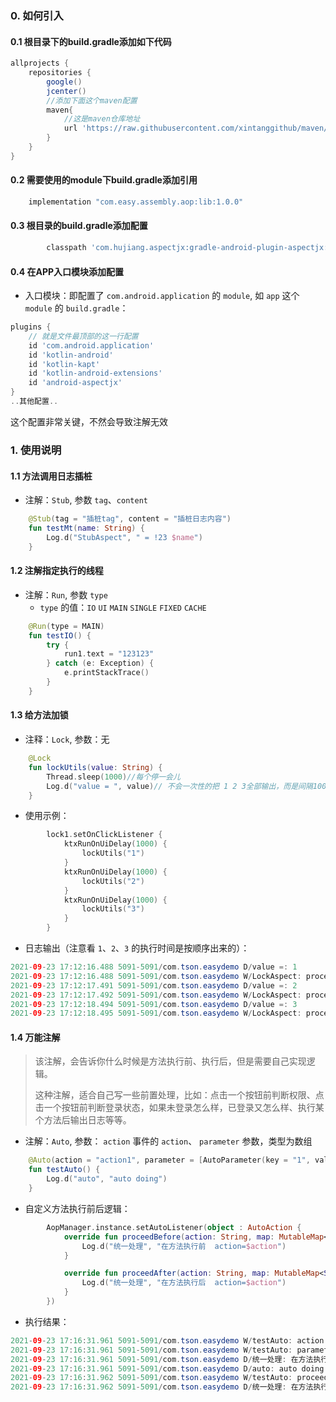 
### 0. 如何引入

#### 0.1 根目录下的build.gradle添加如下代码

```groovy
allprojects {
    repositories {
        google()
        jcenter()
        //添加下面这个maven配置
        maven{
            //这是maven仓库地址
            url 'https://raw.githubusercontent.com/xintanggithub/maven/master'
        }
    }
}
```
#### 0.2 需要使用的module下build.gradle添加引用

```groovy
    implementation "com.easy.assembly.aop:lib:1.0.0"
```

#### 0.3 根目录的build.gradle添加配置
```groovy
        classpath 'com.hujiang.aspectjx:gradle-android-plugin-aspectjx:2.0.4'
```

#### 0.4 在APP入口模块添加配置
- 入口模块：即配置了 `com.android.application` 的 `module`, 如 `app` 这个 `module` 的 `build.gradle`：
```groovy
plugins {
    // 就是文件最顶部的这一行配置
    id 'com.android.application'
    id 'kotlin-android'
    id 'kotlin-kapt'
    id 'kotlin-android-extensions'
    id 'android-aspectjx'
}
..其他配置..
```

这个配置非常关键，不然会导致注解无效

### 1. 使用说明

#### 1.1 方法调用日志插桩
- 注解：`Stub`, 参数 `tag`、`content`
```kotlin
    @Stub(tag = "插桩tag", content = "插桩日志内容")
    fun testMt(name: String) {
        Log.d("StubAspect", " = !23 $name")
    }
```

#### 1.2 注解指定执行的线程
- 注解：`Run`, 参数 `type`
    - `type` 的值：`IO` `UI` `MAIN` `SINGLE` `FIXED` `CACHE`
```kotlin
    @Run(type = MAIN)
    fun testIO() {
        try {
            run1.text = "123123"
        } catch (e: Exception) {
            e.printStackTrace()
        }
    }
```

#### 1.3 给方法加锁
- 注释：`Lock`, 参数：无
```kotlin
    @Lock
    fun lockUtils(value: String) {
        Thread.sleep(1000)//每个停一会儿
        Log.d("value = ", value)// 不会一次性的把 1 2 3全部输出，而是间隔1000ms左右逐个输出
    }
```
- 使用示例：
```kotlin
        lock1.setOnClickListener {
            ktxRunOnUiDelay(1000) {
                lockUtils("1")
            }
            ktxRunOnUiDelay(1000) {
                lockUtils("2")
            }
            ktxRunOnUiDelay(1000) {
                lockUtils("3")
            }
        }
```

- 日志输出（注意看 `1`、`2`、`3` 的执行时间是按顺序出来的）：
```java
2021-09-23 17:12:16.488 5091-5091/com.tson.easydemo D/value =: 1
2021-09-23 17:12:16.488 5091-5091/com.tson.easydemo W/LockAspect: proceed done, use time = 1002 ms
2021-09-23 17:12:17.491 5091-5091/com.tson.easydemo D/value =: 2
2021-09-23 17:12:17.492 5091-5091/com.tson.easydemo W/LockAspect: proceed done, use time = 1003 ms
2021-09-23 17:12:18.494 5091-5091/com.tson.easydemo D/value =: 3
2021-09-23 17:12:18.495 5091-5091/com.tson.easydemo W/LockAspect: proceed done, use time = 1001 ms
```

#### 1.4 万能注解
> 该注解，会告诉你什么时候是方法执行前、执行后，但是需要自己实现逻辑。
>
> 这种注解，适合自己写一些前置处理，比如：点击一个按钮前判断权限、点击一个按钮前判断登录状态，如果未登录怎么样，已登录又怎么样、执行某个方法后输出日志等等。

- 注解：`Auto`, 参数： `action` 事件的 `action`、 `parameter` 参数，类型为数组
```kotlin
    @Auto(action = "action1", parameter = [AutoParameter(key = "1", value = "2")])
    fun testAuto() {
        Log.d("auto", "auto doing")
    }
```
- 自定义方法执行前后逻辑：
```kotlin
        AopManager.instance.setAutoListener(object : AutoAction {
            override fun proceedBefore(action: String, map: MutableMap<String, String>) {
                Log.d("统一处理", "在方法执行前  action=$action")
            }

            override fun proceedAfter(action: String, map: MutableMap<String, String>) {
                Log.d("统一处理", "在方法执行后  action=$action")
            }
        })
```

- 执行结果：
```java
2021-09-23 17:16:31.961 5091-5091/com.tson.easydemo W/testAuto: action = action1
2021-09-23 17:16:31.961 5091-5091/com.tson.easydemo W/testAuto: parameter = {1=2}
2021-09-23 17:16:31.961 5091-5091/com.tson.easydemo D/统一处理: 在方法执行前  action=action1
2021-09-23 17:16:31.961 5091-5091/com.tson.easydemo D/auto: auto doing
2021-09-23 17:16:31.962 5091-5091/com.tson.easydemo W/testAuto: proceed done, use time = 0
2021-09-23 17:16:31.962 5091-5091/com.tson.easydemo D/统一处理: 在方法执行后  action=action1
```


